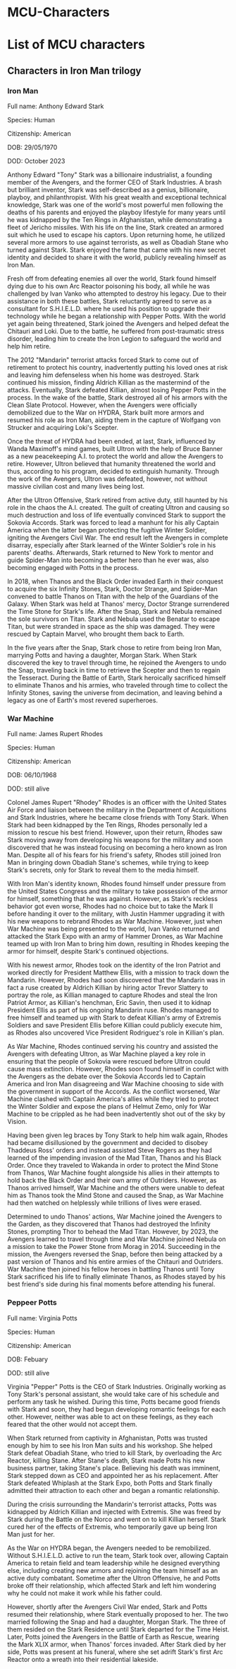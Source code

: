 # MCU-Characters
<DOCTYPE html>
<html>
    <head>
        <meta charset="utf-8">
      <link rel="stylesheet" href="style.css">
        <title>List of MCU characters</title>
    </head>
    <body>

<h1>List of MCU characters</h1>

<h2>Characters in Iron Man trilogy</h2>

<h3>Iron Man</h3>
<p>Full name: Anthony Edward Stark</p>
<p>Species: Human</p>
<p>Citizenship: American</p>
<p>DOB: 29/05/1970</p>
<p>DOD: October 2023</p>
<p>Anthony Edward "Tony" Stark was a billionaire industrialist, a founding member of the Avengers, and the former CEO of Stark Industries. A brash but brilliant inventor, Stark was self-described as a genius, billionaire, playboy, and philanthropist. With his great wealth and exceptional technical knowledge, Stark was one of the world's most powerful men following the deaths of his parents and enjoyed the playboy lifestyle for many years until he was kidnapped by the Ten Rings in Afghanistan, while demonstrating a fleet of Jericho missiles. With his life on the line, Stark created an armored suit which he used to escape his captors. Upon returning home, he utilized several more armors to use against terrorists, as well as Obadiah Stane who turned against Stark. Stark enjoyed the fame that came with his new secret identity and decided to share it with the world, publicly revealing himself as Iron Man.</p>
<p>Fresh off from defeating enemies all over the world, Stark found himself dying due to his own Arc Reactor poisoning his body, all while he was challenged by Ivan Vanko who attempted to destroy his legacy. Due to their assistance in both these battles, Stark reluctantly agreed to serve as a consultant for S.H.I.E.L.D. where he used his position to upgrade their technology while he began a relationship with Pepper Potts. With the world yet again being threatened, Stark joined the Avengers and helped defeat the Chitauri and Loki. Due to the battle, he suffered from post-traumatic stress disorder, leading him to create the Iron Legion to safeguard the world and help him retire.</p>
<p>The 2012 "Mandarin" terrorist attacks forced Stark to come out of retirement to protect his country, inadvertently putting his loved ones at risk and leaving him defenseless when his home was destroyed. Stark continued his mission, finding Aldrich Killian as the mastermind of the attacks. Eventually, Stark defeated Killian, almost losing Pepper Potts in the process. In the wake of the battle, Stark destroyed all of his armors with the Clean Slate Protocol. However, when the Avengers were officially demobilized due to the War on HYDRA, Stark built more armors and resumed his role as Iron Man, aiding them in the capture of Wolfgang von Strucker and acquiring Loki's Scepter.</p>
<p>Once the threat of HYDRA had been ended, at last, Stark, influenced by Wanda Maximoff's mind games, built Ultron with the help of Bruce Banner as a new peacekeeping A.I. to protect the world and allow the Avengers to retire. However, Ultron believed that humanity threatened the world and thus, according to his program, decided to extinguish humanity. Through the work of the Avengers, Ultron was defeated, however, not without massive civilian cost and many lives being lost.</p>
<p>After the Ultron Offensive, Stark retired from active duty, still haunted by his role in the chaos the A.I. created. The guilt of creating Ultron and causing so much destruction and loss of life eventually convinced Stark to support the Sokovia Accords. Stark was forced to lead a manhunt for his ally Captain America when the latter began protecting the fugitive Winter Soldier, igniting the Avengers Civil War. The end result left the Avengers in complete disarray, especially after Stark learned of the Winter Soldier's role in his parents' deaths. Afterwards, Stark returned to New York to mentor and guide Spider-Man into becoming a better hero than he ever was, also becoming engaged with Potts in the process.</p>
<p>In 2018, when Thanos and the Black Order invaded Earth in their conquest to acquire the six Infinity Stones, Stark, Doctor Strange, and Spider-Man convened to battle Thanos on Titan with the help of the Guardians of the Galaxy. When Stark was held at Thanos' mercy, Doctor Strange surrendered the Time Stone for Stark's life. After the Snap, Stark and Nebula remained the sole survivors on Titan. Stark and Nebula used the Benatar to escape Titan, but were stranded in space as the ship was damaged. They were rescued by Captain Marvel, who brought them back to Earth.</p>
<p>In the five years after the Snap, Stark chose to retire from being Iron Man, marrying Potts and having a daughter, Morgan Stark. When Stark discovered the key to travel through time, he rejoined the Avengers to undo the Snap, traveling back in time to retrieve the Scepter and then to regain the Tesseract. During the Battle of Earth, Stark heroically sacrificed himself to eliminate Thanos and his armies, who traveled through time to collect the Infinity Stones, saving the universe from decimation, and leaving behind a legacy as one of Earth's most revered superheroes.</p>

<h3>War Machine</h3>
<p>Full name: James Rupert Rhodes</p>
<p>Species: Human</p>
<p>Citizenship: American</p>
<p>DOB: 06/10/1968</p>
<p>DOD: still alive</p>
<p>Colonel James Rupert "Rhodey" Rhodes is an officer with the United States Air Force and liaison between the military in the Department of Acquisitions and Stark Industries, where he became close friends with Tony Stark. When Stark had been kidnapped by the Ten Rings, Rhodes personally led a mission to rescue his best friend. However, upon their return, Rhodes saw Stark moving away from developing his weapons for the military and soon discovered that he was instead focusing on becoming a hero known as Iron Man. Despite all of his fears for his friend's safety, Rhodes still joined Iron Man in bringing down Obadiah Stane's schemes, while trying to keep Stark's secrets, only for Stark to reveal them to the media himself.</p>
<p>With Iron Man's identity known, Rhodes found himself under pressure from the United States Congress and the military to take possession of the armor for himself, something that he was against. However, as Stark's reckless behavior got even worse, Rhodes had no choice but to take the Mark II before handing it over to the military, with Justin Hammer upgrading it with his new weapons to rebrand Rhodes as War Machine. However, just when War Machine was being presented to the world, Ivan Vanko returned and attacked the Stark Expo with an army of Hammer Drones, as War Machine teamed up with Iron Man to bring him down, resulting in Rhodes keeping the armor for himself, despite Stark's continued objections.</p>
<p>With his newest armor, Rhodes took on the identity of the Iron Patriot and worked directly for President Matthew Ellis, with a mission to track down the Mandarin. However, Rhodes had soon discovered that the Mandarin was in fact a ruse created by Aldrich Killian by hiring actor Trevor Slattery to portray the role, as Killian managed to capture Rhodes and steal the Iron Patriot Armor, as Killian's henchman, Eric Savin, then used it to kidnap President Ellis as part of his ongoing Mandarin ruse. Rhodes managed to free himself and teamed up with Stark to defeat Killian's army of Extremis Soldiers and save President Ellis before Killian could publicly execute him, as Rhodes also uncovered Vice President Rodriguez's role in Killian's plan.</p>
<p>As War Machine, Rhodes continued serving his country and assisted the Avengers with defeating Ultron, as War Machine played a key role in ensuring that the people of Sokovia were rescued before Ultron could cause mass extinction. However, Rhodes soon found himself in conflict with the Avengers as the debate over the Sokovia Accords led to Captain America and Iron Man disagreeing and War Machine choosing to side with the government in support of the Accords. As the conflict worsened, War Machine clashed with Captain America's allies while they tried to protect the Winter Soldier and expose the plans of Helmut Zemo, only for War Machine to be crippled as he had been inadvertently shot out of the sky by Vision.</p>
<p>Having been given leg braces by Tony Stark to help him walk again, Rhodes had became disillusioned by the government and decided to disobey Thaddeus Ross' orders and instead assisted Steve Rogers as they had learned of the impending invasion of the Mad Titan, Thanos and his Black Order. Once they traveled to Wakanda in order to protect the Mind Stone from Thanos, War Machine fought alongside his allies in their attempts to hold back the Black Order and their own army of Outriders. However, as Thanos arrived himself, War Machine and the others were unable to defeat him as Thanos took the Mind Stone and caused the Snap, as War Machine had then watched on helplessly while trillions of lives were erased.</p>
<p>Determined to undo Thanos' actions, War Machine joined the Avengers to the Garden, as they discovered that Thanos had destroyed the Infinity Stones, prompting Thor to behead the Mad Titan. However, by 2023, the Avengers learned to travel through time and War Machine joined Nebula on a mission to take the Power Stone from Morag in 2014. Succeeding in the mission, the Avengers reversed the Snap, before then being attacked by a past version of Thanos and his entire armies of the Chitauri and Outriders. War Machine then joined his fellow heroes in battling Thanos until Tony Stark sacrificed his life to finally eliminate Thanos, as Rhodes stayed by his best friend's side during his final moments before attending his funeral.</p>

<h3>Peppeer Potts</h3>
<p>Full name: Virginia Potts</p>
<p>Species: Human</p>
<p>Citizenship: American</p>
<p>DOB: Febuary</p>
<p>DOD: still alive</p>
<p>Virginia "Pepper" Potts is the CEO of Stark Industries. Originally working as Tony Stark's personal assistant, she would take care of his schedule and perform any task he wished. During this time, Potts became good friends with Stark and soon, they had begun developing romantic feelings for each other. However, neither was able to act on these feelings, as they each feared that the other would not accept them.</p>
<p>When Stark returned from captivity in Afghanistan, Potts was trusted enough by him to see his Iron Man suits and his workshop. She helped Stark defeat Obadiah Stane, who tried to kill Stark, by overloading the Arc Reactor, killing Stane. After Stane's death, Stark made Potts his new business partner, taking Stane's place. Believing his death was imminent, Stark stepped down as CEO and appointed her as his replacement. After Stark defeated Whiplash at the Stark Expo, both Potts and Stark finally admitted their attraction to each other and began a romantic relationship.</p>
<p>During the crisis surrounding the Mandarin's terrorist attacks, Potts was kidnapped by Aldrich Killian and injected with Extremis. She was freed by Stark during the Battle on the Norco and went on to kill Killian herself. Stark cured her of the effects of Extremis, who temporarily gave up being Iron Man just for her.</p>
<p>As the War on HYDRA began, the Avengers needed to be remobilized. Without S.H.I.E.L.D. active to run the team, Stark took over, allowing Captain America to retain field and team leadership while he designed everything else, including creating new armors and rejoining the team himself as an active duty combatant. Sometime after the Ultron Offensive, he and Potts broke off their relationship, which affected Stark and left him wondering why he could not make it work while his father could.</p>
<p>However, shortly after the Avengers Civil War ended, Stark and Potts resumed their relationship, where Stark eventually proposed to her. The two married following the Snap and had a daughter, Morgan Stark. The three of them resided on the Stark Residence until Stark departed for the Time Heist. Later, Potts joined the Avengers in the Battle of Earth as Rescue, wearing the Mark XLIX armor, when Thanos' forces invaded. After Stark died by her side, Potts was present at his funeral, where she set adrift Stark's first Arc Reactor onto a wreath into their residential lakeside.</p>

   </body>
</html>
